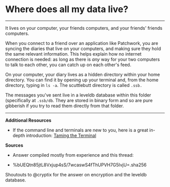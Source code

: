 # Where does all my data live?

---

It lives on your computer, your friends computers, and your friends' friends computers.

 When you connect to a friend over an application like Patchwork, you are syncing the diaries that live on your computers, and making sure they hold the same relevant information. This helps explain how no internet connection is needed: as long as there is _any_ way for your two computers to talk to each other, you can catch up on each other's feed.

 On your computer, your diary lives as a hidden directory within your home directory. You can find it by opening up your terminal and, from the home directory, typing in `ls -a`. The scuttlebutt directory is called `.ssb.`

The messages you've sent live in a leveldb database within this folder (specifically at `.ssb/db`.  They are stored in binary form and so are pure gibberish if you try to read them directly from that folder.     

---

**Additional Resources**

- If the command line and terminals are new to you, here is a great in-depth introduction:
[Taming the Terminal](https://www.bartbusschots.ie/s/blog/taming-the-terminal/)

**Sources**
* Answer compiled mostly from experience and this thread:

- %bUEQtn85jtL8Vxjup4sS/7wcaswS4fThUPVH7G5IvjU=.sha256

Shoutouts to @cryptix for the answer on encryption and the leveldb database.
